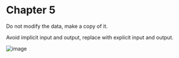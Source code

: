 
# Chapter 5

Do not modify the data, make a copy of it. 

Avoid implicit input and output, replace with explicit input and output. 

![image](https://github.com/user-attachments/assets/590887fd-598d-4c17-bda4-34ff0e5a288e)
